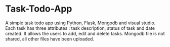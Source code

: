 # Task-Todo-App
A simple task todo app using Python, Flask, Mongodb and visual studio. 
Each task has three attributes : task description, status of task and date created.
It allows the users to add, edit and delete tasks. 
Mongodb file is not shared, all other files have been uploaded. 
